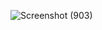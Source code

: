 ![Screenshot (903)](https://user-images.githubusercontent.com/62876381/113661492-65c97e80-96d0-11eb-9a52-9dd3c6a218fe.png)

